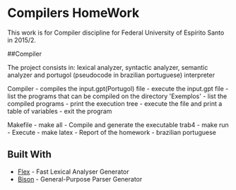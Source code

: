 # Compilers HomeWork
This work is for Compiler discipline for Federal University of Espírito Santo in 2015/2.

##Compiler

The project consists in: lexical analyzer, syntactic analyzer, semantic analyzer and portugol (pseudocode in brazilian portuguese) interpreter 

Compiler
	- compiles the input.gpt(Portugol) file
	- execute the input.gpt file
	- list the programs that can be compiled on the directory 'Exemplos'
	- list the compiled programs
	- print the execution tree
	- execute the file and print a table of variables
	- exit the program


Makefile
	- make all - Compile and generate the executable trab4
	- make run - Execute 
	- make latex - Report of the homework - brazilian portuguese

## Built With

* [Flex](https://github.com/westes/flex) - Fast Lexical Analyser Generator
* [Bison](http://www.gnu.org/software/bison/bison.html) - General-Purpose Parser Generator